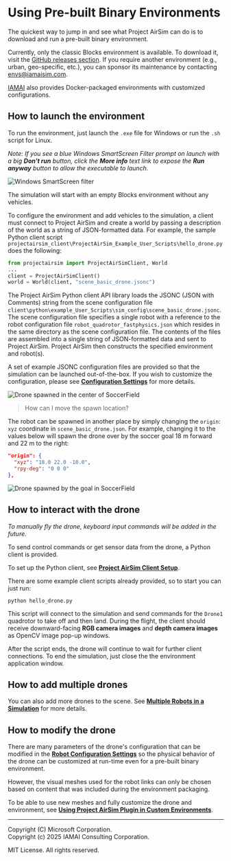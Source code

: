 # Using Pre-built Binary Environments

The quickest way to jump in and see what Project AirSim can do is to download and run a pre-built binary environment.

Currently, only the classic Blocks environment is available. To download it, visit the [GitHub releases section](https://github.com/ProjectAirSim/releases). If you require another environment (e.g., urban, geo-specific, etc.), you can sponsor its maintenance by contacting [envs@iamaisim.com](mailto:envs@iamaisim.com).

[IAMAI](https://iamaisim.com) also provides Docker-packaged environments with customized configurations.

## How to launch the environment

To run the environment, just launch the `.exe` file for Windows or run the `.sh` script for Linux.

*Note: If you see a blue Windows SmartScreen Filter prompt on launch with a big **Don't run** button, click the **More info** text link to expose the **Run anyway** button to allow the executable to launch.*

![Windows SmartScreen filter](images/windows_smartscreen.jpg)

The simulation will start with an empty Blocks environment without any vehicles.

To configure the environment and add vehicles to the simulation, a client must connect to Project AirSim and create a world by passing a description of the world as a string of JSON-formatted data.  For example, the sample Python client script `projectairsim_client\ProjectAirSim_Example_User_Scripts\hello_drone.py` does the following:

``` Python
from projectairsim import ProjectAirSimClient, World
...
client = ProjectAirSimClient()
world = World(client, "scene_basic_drone.jsonc")
```

The Project AirSim Python client API library loads the JSONC (JSON with Comments) string from the scene configuration file `client\python\example_User_Scripts\sim_config\scene_basic_drone.jsonc`.  The scene configuration file specifies a single robot with a reference to the robot configuration file `robot_quadrotor_fastphysics.json` which resides in the same directory as the scene configuration file.  The contents of the files are assembled into a single string of JSON-formatted data and sent to Project AirSim.  Project AirSim then constructs the specified environment and robot(s).

A set of example JSONC configuration files are provided so that the simulation can be launched out-of-the-box. If you wish to customize the configuration, please see **[Configuration Settings](../config.md)** for more details.

![Drone spawned in the center of SoccerField](images/soccer_field_spawn_center.jpg)

> How can I move the spawn location?

The robot can be spawned in another place by simply changing the `origin`: `xyz` coordinate in `scene_basic_drone.json`. For example, changing it to the values below will spawn the drone over by the soccer goal 18 m forward and 22 m to the right:

``` json
"origin": {
  "xyz": "18.0 22.0 -10.0",
  "rpy-deg": "0 0 0"
},
```

![Drone spawned by the goal in SoccerField](images/soccer_field_spawn_goal.jpg)

## How to interact with the drone

*To manually fly the drone, keyboard input commands will be added in the future.*

To send control commands or get sensor data from the drone, a Python client is provided.

To set up the Python client, see **[Project AirSim Client Setup](../client_setup.md)**.

There are some example client scripts already provided, so to start you can just run:
```
python hello_drone.py
```

This script will connect to the simulation and send commands for the `Drone1` quadrotor to take off and then land. During the flight, the client should receive downward-facing **RGB camera images** and **depth camera images** as OpenCV image pop-up windows.

After the script ends, the drone will continue to wait for further client connections. To end the simulation, just close the the environment application window.

## How to add multiple drones

You can also add more drones to the scene. See **[Multiple Robots in a Simulation](../multiple_robots.md)** for more details.

## How to modify the drone

There are many parameters of the drone's configuration that can be modified in the **[Robot Configuration Settings](../config_robot.md)** so the physical behavior of the drone can be customized at run-time even for a pre-built binary environment.

However, the visual meshes used for the robot links can only be chosen based on content that was included during the environment packaging.

To be able to use new meshes and fully customize the drone and environment, see **[Using Project AirSim Plugin in Custom Environments](../use_plugin.md)**.

---

Copyright (C) Microsoft Corporation.  
Copyright (c) 2025 IAMAI Consulting Corporation.

MIT License. All rights reserved.
